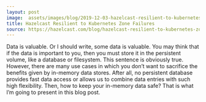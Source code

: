 ```yaml
---
layout: post
image:  assets/images/blog/2019-12-03-hazelcast-resilient-to-kubernetes-zone-failures.jpg
title: Hazelcast Resilient to Kubernetes Zone Failures
source: https://hazelcast.com/blog/hazelcast-resilient-to-kubernetes-zone-failures/
---
```

Data is valuable. Or I should write, some data is valuable. You may think that if the data is important to you, then you must store it in the persistent volume, like a database or filesystem. This sentence is obviously true. However, there are many use cases in which you don’t want to sacrifice the benefits given by in-memory data stores. After all, no persistent database provides fast data access or allows us to combine data entries with such high flexibility. Then, how to keep your in-memory data safe? That is what I’m going to present in this blog post.